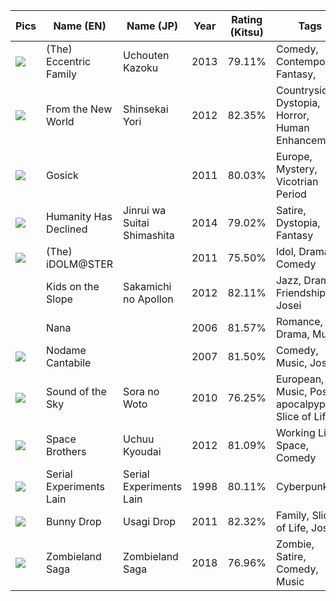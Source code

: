 
| Pics	| Name (EN) | Name (JP)	| Year	| Rating (Kitsu) | Tags | Availability
|-----|-----|------|------|-----------------|-------|-------|
| ![](https://cdn.myanimelist.net/images/anime/3/85433l.jpg)|(The) Eccentric Family | Uchouten Kazoku	| 2013	| 79.11% | Comedy, Contemporary Fantasy,
| ![](https://cdn.myanimelist.net/images/anime/12/36775l.jpg)| From the New World | Shinsekai Yori | 2012	| 82.35%		 | Countryside, Dystopia, Horror, Human Enhancement
| ![](https://upload.wikimedia.org/wikipedia/en/b/b0/Gosick_vol_1.jpg) | Gosick |  | 2011 | 80.03% | Europe, Mystery, Vicotrian Period |
| ![](https://cdn.myanimelist.net/images/anime/4/45704l.jpg)| Humanity Has Declined | Jinrui wa Suitai Shimashita	| 2014 	| 79.02% | Satire, Dystopia, Fantasy |
| ![](https://vignette.wikia.nocookie.net/idolmaster/images/8/86/Anime.jpg/revision/latest?cb=20180808171201&path-prefix=es)| (The) iDOLM@STER |  | 2011	| 75.50% | Idol, Drama, Comedy |
| | Kids on the Slope | Sakamichi no Apollon | 2012 | 82.11% | Jazz, Drama, Friendship, Josei |
| | Nana | | 2006 | 81.57% | Romance, Drama, Music,
| ![](https://images-na.ssl-images-amazon.com/images/I/81wQ0DVU3ZL._SL1500_.jpg)| Nodame Cantabile | | 2007| 81.50% | Comedy, Music, Josei |
| ![](https://upload.wikimedia.org/wikipedia/en/4/48/So_Ra_No_Wo_To_promo.jpg) | Sound of the Sky | Sora no Woto | 2010 | 76.25% | European, Music, Post-apocalpypse, Slice of Life |
| ![](https://vignette.wikia.nocookie.net/uchuu-kyoudai/images/b/bf/SpaceBrothers.jpg/revision/latest/scale-to-width-down/340?cb=20130201202710)| Space Brothers | Uchuu Kyoudai  | 2012 | 81.09% |  Working Life, Space, Comedy   |
| ![](https://m.media-amazon.com/images/M/MV5BYWY1MWJjODYtMjk5Yy00OGY3LWFjNjctMjJlMDBiMmI0ODk1XkEyXkFqcGdeQXVyNTAyODkwOQ@@._V1_SY1000_CR0,0,666,1000_AL_.jpg)| Serial Experiments Lain | Serial Experiments Lain | 1998	| 80.11% | Cyberpunk, |
| ![](https://cdn.myanimelist.net/images/anime/3/78419l.jpg)| Bunny Drop| Usagi Drop | 2011 | 82.32% | Family, Slice of Life, Josei |
| ![](https://upload.wikimedia.org/wikipedia/en/c/cd/Zombie_Land_Saga_Visual_2.jpg)| Zombieland Saga	| Zombieland Saga	| 2018	| 76.96%| Zombie, Satire, Comedy, Music |
